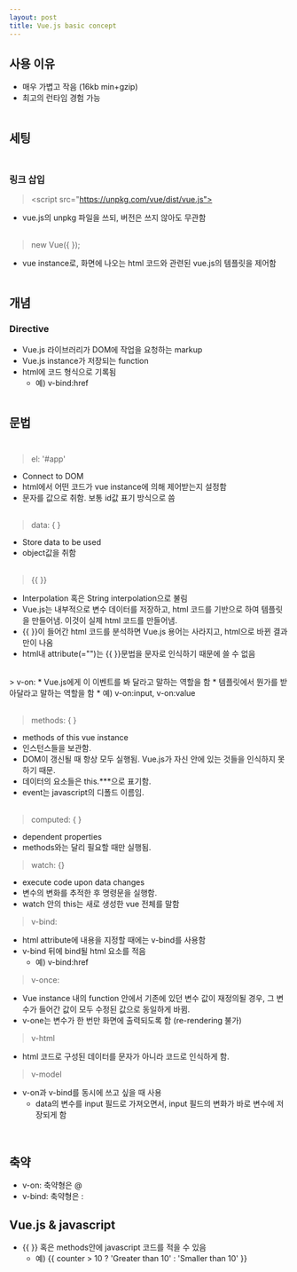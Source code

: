 ```yaml
---
layout: post
title: Vue.js basic concept
---
```


## 사용 이유

- 매우 가볍고 작음 (16kb min+gzip)
- 최고의 런타임 경험 가능<br /><br />

## 세팅<br /><br />
### 링크 삽입<br />
>\<script src="https://unpkg.com/vue/dist/vue.js"></script>

* vue.js의 unpkg 파일을 쓰되, 버전은 쓰지 않아도 무관함<br /><br />

>new Vue({	});
* vue instance로, 화면에 나오는 html 코드와 관련된 vue.js의 템플릿을 제어함<br /><br />

## 개념

### Directive
* Vue.js 라이브러리가 DOM에 작업을 요청하는 markup 
* Vue.js instance가 저장되는 function
* html에 코드 형식으로 기록됨
	* 예) v-bind:href
<br /><br />

## 문법<br /><br />
>el: '#app'
* Connect to DOM 
* html에서 어떤 코드가 vue instance에 의해 제어받는지 설정함
* 문자를 값으로 취함. 보통 id값 표기 방식으로 씀<br /><br />

>data: {  }
* Store data to be used
* object값을 취함<br /><br />

>{{ }}
* Interpolation 혹은 String interpolation으로 불림
* Vue.js는 내부적으로 변수 데이터를 저장하고, html 코드를 기반으로 하여 템플릿을 만들어냄. 이것이 실제 html 코드를 만들어냄.
* {{ }}이 들어간 html 코드를 분석하면 Vue.js 용어는 사라지고, html으로 바뀐 결과만이 나옴
* html내 attribute(="")는 {{ }}문법을 문자로 인식하기 때문에 쓸 수 없음
  
<br />
> v-on:
* Vue.js에게 이 이벤트를 봐 달라고 말하는 역할을 함  
* 템플릿에서 뭔가를 받아달라고 말하는 역할을 함
  * 예) v-on:input, v-on:value 
<br /><br />

> methods: { }
* methods of this vue instance
* 인스턴스들을 보관함. 
* DOM이 갱신될 때 항상 모두 실행됨. Vue.js가 자신 안에 있는 것들을 인식하지 못하기 때문. 
* 데이터의 요소들은 this.***으로 표기함. 
* event는 javascript의 디폴드 이름임.<br /><br />

> computed: { }
* dependent properties
* methods와는 달리 필요할 때만 실행됨. 


> watch: {}
* execute code upon data changes
* 변수의 변화를 추적한 후 명령문을 실행함.
* watch 안의 this는 새로 생성한 vue 전체를 말함 

> v-bind: 
* html attribute에 내용을 지정할 때에는 v-bind를 사용함
* v-bind 뒤에 bind될 html 요소를 적음
  * 예) v-bind:href

> v-once:  
* Vue instance 내의 function 안에서 기존에 있던 변수 값이 재정의될 경우, 그 변수가 들어간 값이 모두 수정된 값으로 동일하게 바뀜.
* v-one는 변수가 한 번만 화면에 출력되도록 함 (re-rendering 불가)  

> v-html
* html 코드로 구성된 데이터를 문자가 아니라 코드로 인식하게 함.  

> v-model
* v-on과 v-bind를 동시에 쓰고 싶을 때 사용
  * data의 변수를 input 필드로 가져오면서, input 필드의 변화가 바로 변수에 저장되게 함 

<br />

## 축약
* v-on: 축약형은 @
* v-bind: 축약형은  :

## Vue.js & javascript

* {{ }} 혹은 methods안에 javascript 코드를 적을 수 있음
  * 예) {{ counter > 10 ? 'Greater than 10' : 'Smaller than 10' }}

